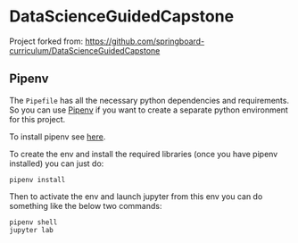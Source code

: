 # DataScienceGuidedCapstone

Project forked from: https://github.com/springboard-curriculum/DataScienceGuidedCapstone



## Pipenv

The `Pipefile` has all the necessary python dependencies and requirements. So you can use [Pipenv](https://pipenv-fork.readthedocs.io/en/latest/) if you want to create a separate python environment for this project. 

To install pipenv see [here](https://pipenv-fork.readthedocs.io/en/latest/#install-pipenv-today).

To create the env and install the required libraries (once you have pipenv installed) you can just do:
```
pipenv install
```

Then to activate the env and launch jupyter from this env you can do something like the below two commands:
```
pipenv shell
jupyter lab
```
